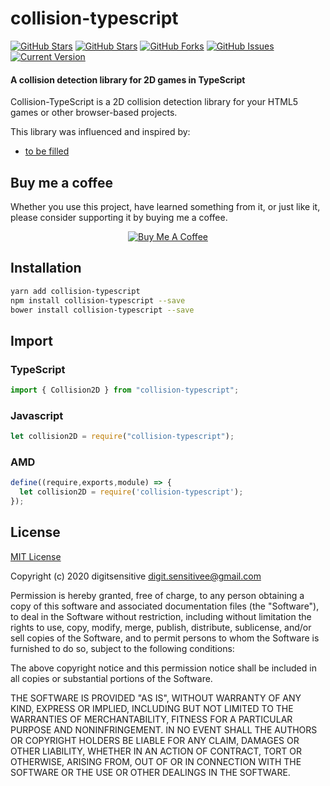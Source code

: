collision-typescript
====================
[![GitHub Stars](https://img.shields.io/david/digitsensitive/collision-typescript?style=flat-square)](https://david-dm.org/digitsensitive/collision-typescript)
[![GitHub Stars](https://img.shields.io/github/stars/digitsensitive/collision-typescript?style=flat-square)](https://github.com/digitsensitive/collision-typescript/stargazers) [![GitHub Forks](https://img.shields.io/github/forks/digitsensitive/collision-typescript?style=flat-square)](https://github.com/digitsensitive/collision-typescript/network/members) [![GitHub Issues](https://img.shields.io/github/issues/digitsensitive/collision-typescript?style=flat-square)](https://github.com/digitsensitive/collision-typescript/issues) [![Current Version](https://img.shields.io/npm/v/collision-typescript?style=flat-square)](https://www.npmjs.com/package/collision-typescript)

#### A collision detection library for 2D games in TypeScript

Collision-TypeScript is a 2D collision detection library for your HTML5 games
or other browser-based projects.

This library was influenced and inspired by:

- [to be filled]()

## Buy me a coffee

Whether you use this project, have learned something from it, or just like it,
please consider supporting it by buying me a coffee.

<div align="center">
  <a href="https://www.buymeacoffee.com/JZDVjsT26" target="blank">
    <img 
      src="https://www.buymeacoffee.com/assets/img/custom_images/black_img.png" 
      alt="Buy Me A Coffee" 
      style="height: auto !important; width: auto !important;"
    >
  </a>
</div>

## Installation

```sh
yarn add collision-typescript
npm install collision-typescript --save
bower install collision-typescript --save
```
## Import

### TypeScript

```typescript
import { Collision2D } from "collision-typescript";
```

### Javascript

```javascript
let collision2D = require("collision-typescript");
```

### AMD

```javascript
define((require,exports,module) => {
  let collision2D = require('collision-typescript');
});
```

## License

[MIT License](https://opensource.org/licenses/mit-license.php)

Copyright (c) 2020 digitsensitive <digit.sensitivee@gmail.com>

Permission is hereby granted, free of charge, to any person obtaining a copy
of this software and associated documentation files (the "Software"), to deal 
in the Software without restriction, including without limitation the rights 
to use, copy, modify, merge, publish, distribute, sublicense, and/or sell 
copies of the Software, and to permit persons to whom the Software is 
furnished to do so, subject to the following conditions:

The above copyright notice and this permission notice shall be included in all
 copies or substantial portions of the Software.

THE SOFTWARE IS PROVIDED "AS IS", WITHOUT WARRANTY OF ANY KIND, EXPRESS OR
IMPLIED, INCLUDING BUT NOT LIMITED TO THE WARRANTIES OF MERCHANTABILITY,
FITNESS FOR A PARTICULAR PURPOSE AND NONINFRINGEMENT. IN NO EVENT SHALL THE
AUTHORS OR COPYRIGHT HOLDERS BE LIABLE FOR ANY CLAIM, DAMAGES OR OTHER
LIABILITY, WHETHER IN AN ACTION OF CONTRACT, TORT OR OTHERWISE, ARISING FROM,
OUT OF OR IN CONNECTION WITH THE SOFTWARE OR THE USE OR OTHER DEALINGS IN THE
SOFTWARE.